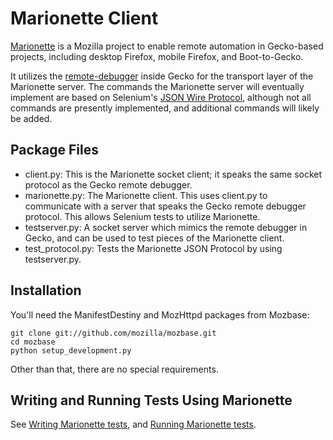 <!-- This Source Code Form is subject to the terms of the Mozilla Public
   - License, v. 2.0. If a copy of the MPL was not distributed with this
   - file, You can obtain one at http://mozilla.org/MPL/2.0/. -->

# Marionette Client

[Marionette](https://developer.mozilla.org/en/Marionette) is a 
Mozilla project to enable remote automation in Gecko-based projects,
including desktop Firefox, mobile Firefox, and Boot-to-Gecko.

It utilizes the [remote-debugger](https://wiki.mozilla.org/Platform/JSDebugv2) 
inside Gecko for the transport layer of the Marionette server.  The commands
the Marionette server will eventually implement are based on
Selenium's [JSON Wire Protocol](http://code.google.com/p/selenium/wiki/JsonWireProtocol),
although not all commands are presently implemented, and additional commands
will likely be added.

## Package Files

- client.py:  This is the Marionette socket client; it speaks the same
  socket protocol as the Gecko remote debugger.
- marionette.py:  The Marionette client.  This uses client.py to communicate
  with a server that speaks the Gecko remote debugger protocol.
  This allows Selenium tests to utilize Marionette.
- testserver.py:  A socket server which mimics the remote debugger in
  Gecko, and can be used to test pieces of the Marionette client.
- test_protocol.py:  Tests the Marionette JSON Protocol by using testserver.py.

## Installation

You'll need the ManifestDestiny and MozHttpd packages from Mozbase:

    git clone git://github.com/mozilla/mozbase.git
    cd mozbase
    python setup_development.py

Other than that, there are no special requirements.


## Writing and Running Tests Using Marionette

See [Writing Marionette tests](https://developer.mozilla.org/en/Marionette/Tests),
and [Running Marionette tests](https://developer.mozilla.org/en/Marionette/Running_Tests).

